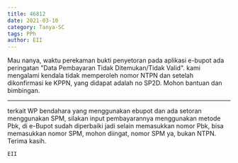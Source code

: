 ```yaml
---
title: 46812
date: 2021-03-10
category: Tanya-SC
tags: PPh
author: EII
---
```


Mau nanya, waktu perekaman bukti penyetoran pada aplikasi e-bupot ada peringatan "Data Pembayaran Tidak Ditemukan/Tidak Valid". kami mengalami kendala tidak memperoleh nomor NTPN dan setelah dikonfirmasi ke KPPN, yang didapat adalah no SP2D. Mohon bantuan dan bimbingan.

---

terkait WP bendahara yang menggunakan ebupot dan ada setoran menggunakan SPM, silakan input pembayarannya menggunakan metode Pbk, di e-Bupot sudah diperbaiki jadi selain memasukkan nomor Pbk, bisa memasukkan nomor SPM, mohon diingat, nomor SPM ya, bukan NTPN. Terima kasih.

`EII`
